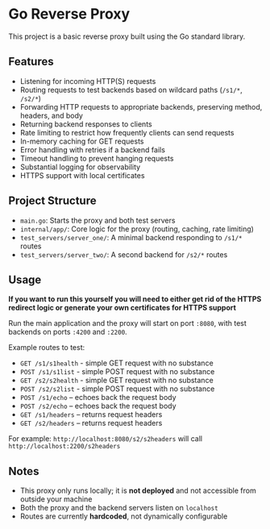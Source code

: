 # Go Reverse Proxy 

This project is a basic reverse proxy built using the Go standard library. 

## Features

- Listening for incoming HTTP(S) requests
- Routing requests to test backends based on wildcard paths (`/s1/*`, `/s2/*`)
- Forwarding HTTP requests to appropriate backends, preserving method, headers, and body
- Returning backend responses to clients
- Rate limiting to restrict how frequently clients can send requests
- In-memory caching for GET requests
- Error handling with retries if a backend fails
- Timeout handling to prevent hanging requests
- Substantial logging for observability
- HTTPS support with local certificates

## Project Structure

- `main.go`: Starts the proxy and both test servers
- `internal/app/`: Core logic for the proxy (routing, caching, rate limiting)
- `test_servers/server_one/`: A minimal backend responding to `/s1/*` routes
- `test_servers/server_two/`: A second backend for `/s2/*` routes

## Usage

**If you want to run this yourself you will need to either get rid of the HTTPS redirect logic or generate your own certificates for HTTPS support**

Run the main application and the proxy will start on port `:8080`, with test backends on ports `:4200` and `:2200`.

Example routes to test:
- `GET /s1/s1health` - simple GET request with no substance
- `POST /s1/s1list` - simple POST request with no substance
- `GET /s2/s2health` - simple GET request with no substance
- `POST /s2/s2list` - simple POST request with no substance
- `POST /s1/echo` – echoes back the request body
- `POST /s2/echo` – echoes back the request body
- `GET /s1/headers` – returns request headers
- `GET /s2/headers` – returns request headers

For example: `http://localhost:8080/s2/s2headers` will call `http://localhost:2200/s2headers`

## Notes

- This proxy only runs locally; it is **not deployed** and not accessible from outside your machine
- Both the proxy and the backend servers listen on `localhost`
- Routes are currently **hardcoded**, not dynamically configurable